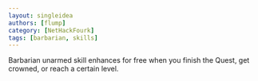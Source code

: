 ```yaml
---
layout: singleidea
authors: [flump]
category: [NetHackFourk]
tags: [barbarian, skills]
---
```

Barbarian unarmed skill enhances for free when you finish the Quest, get crowned, or reach a certain level.

